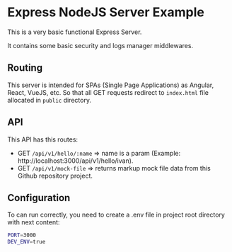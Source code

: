 # Express NodeJS Server Example

This is a very basic functional Express Server.

It contains some basic security and logs manager 
middlewares.

## Routing

This server is intended for SPAs (Single Page Applications) as Angular, React, VueJS, etc. So that all GET requests redirect to `index.html` file allocated in `public` directory.

## API

This API has this routes:

- GET `/api/v1/hello/:name` => name is a param (Example: http://localhost:3000/api/v1/hello/ivan).
- GET `/api/v1/mock-file` => returns markup mock file data from this Github repository project.

## Configuration

To can run correctly, you need to create a .env file in project root directory with next content:

```bash
PORT=3000
DEV_ENV=true
```